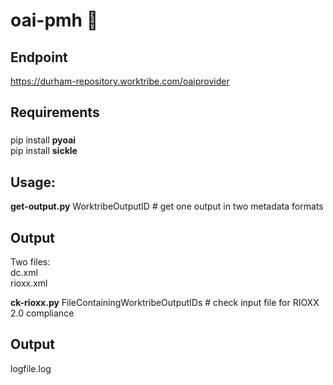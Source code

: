 # oai-pmh 🐄

## Endpoint
https://durham-repository.worktribe.com/oaiprovider

## Requirements

###
pip install **pyoai**  
pip install **sickle**

## Usage:
**get-output.py** WorktribeOutputID  # get one output in two metadata formats

## Output
Two files:  
dc.xml  
rioxx.xml

**ck-rioxx.py** FileContainingWorktribeOutputIDs  # check input file for RIOXX 2.0 compliance

## Output
logfile.log


